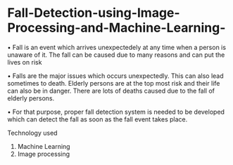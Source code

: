 # Fall-Detection-using-Image-Processing-and-Machine-Learning-

•	Fall is an event which arrives unexpectedely at any time when a person is unaware of it. The fall can be caused due to many reasons and can put the lives on risk

•	Falls are the major issues which occurs unexpectedly. This can also lead sometimes to death. Elderly persons are at the top most risk and their life can also be in   danger. There are lots of deaths caused due to the fall of elderly persons.

•	For that purpose, proper fall detection system is needed to be developed which can detect the fall as soon as the fall event takes place.


Technology used 

1) Machine Learning 
2) Image processing 


